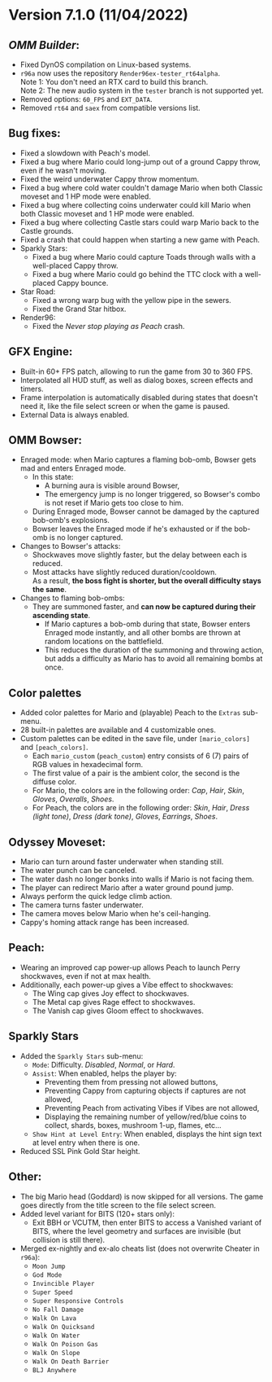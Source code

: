 # Version 7.1.0 (11/04/2022)

## *OMM Builder*:
- Fixed DynOS compilation on Linux-based systems.
- `r96a` now uses the repository `Render96ex-tester_rt64alpha`.<br>Note 1: You don't need an RTX card to build this branch.<br>Note 2: The new audio system in the `tester` branch is not supported yet.
- Removed options: `60_FPS` and `EXT_DATA`.
- Removed `rt64` and `saex` from compatible versions list.

## Bug fixes:
- Fixed a slowdown with Peach's model.
- Fixed a bug where Mario could long-jump out of a ground Cappy throw, even if he wasn't moving.
- Fixed the weird underwater Cappy throw momentum.
- Fixed a bug where cold water couldn't damage Mario when both Classic moveset and 1 HP mode were enabled.
- Fixed a bug where collecting coins underwater could kill Mario when both Classic moveset and 1 HP mode were enabled.
- Fixed a bug where collecting Castle stars could warp Mario back to the Castle grounds.
- Fixed a crash that could happen when starting a new game with Peach.
- Sparkly Stars:
  - Fixed a bug where Mario could capture Toads through walls with a well-placed Cappy throw.
  - Fixed a bug where Mario could go behind the TTC clock with a well-placed Cappy bounce.
- Star Road:
  - Fixed a wrong warp bug with the yellow pipe in the sewers.
  - Fixed the Grand Star hitbox.
- Render96:
  - Fixed the *Never stop playing as Peach* crash.

## GFX Engine:
- Built-in 60+ FPS patch, allowing to run the game from 30 to 360 FPS.
- Interpolated all HUD stuff, as well as dialog boxes, screen effects and timers.
- Frame interpolation is automatically disabled during states that doesn't need it, like the file select screen or when the game is paused.
- External Data is always enabled.

## OMM Bowser:
- Enraged mode: when Mario captures a flaming bob-omb, Bowser gets mad and enters Enraged mode.
  - In this state:
    - A burning aura is visible around Bowser,
    - The emergency jump is no longer triggered, so Bowser's combo is not reset if Mario gets too close to him.
  - During Enraged mode, Bowser cannot be damaged by the captured bob-omb's explosions.
  - Bowser leaves the Enraged mode if he's exhausted or if the bob-omb is no longer captured.
- Changes to Bowser's attacks:
  - Shockwaves move slightly faster, but the delay between each is reduced.
  - Most attacks have slightly reduced duration/cooldown.<br>As a result, **the boss fight is shorter, but the overall difficulty stays the same**.
- Changes to flaming bob-ombs:
  - They are summoned faster, and **can now be captured during their ascending state**.
    - If Mario captures a bob-omb during that state, Bowser enters Enraged mode instantly, and all other bombs are thrown at random locations on the battlefield.
    - This reduces the duration of the summoning and throwing action, but adds a difficulty as Mario has to avoid all remaining bombs at once.

## Color palettes
- Added color palettes for Mario and (playable) Peach to the `Extras` sub-menu.
- 28 built-in palettes are available and 4 customizable ones.
- Custom palettes can be edited in the save file, under `[mario_colors]` and `[peach_colors]`.
  - Each `mario_custom` (`peach_custom`) entry consists of 6 (7) pairs of RGB values in hexadecimal form.
  - The first value of a pair is the ambient color, the second is the diffuse color.
  - For Mario, the colors are in the following order: *Cap*, *Hair*, *Skin*, *Gloves*, *Overalls*, *Shoes*.
  - For Peach, the colors are in the following order: *Skin*, *Hair*, *Dress (light tone)*, *Dress (dark tone)*, *Gloves*, *Earrings*, *Shoes*.

## Odyssey Moveset:
- Mario can turn around faster underwater when standing still.
- The water punch can be canceled.
- The water dash no longer bonks into walls if Mario is not facing them.
- The player can redirect Mario after a water ground pound jump.
- Always perform the quick ledge climb action.
- The camera turns faster underwater.
- The camera moves below Mario when he's ceil-hanging.
- Cappy's homing attack range has been increased.

## Peach:
- Wearing an improved cap power-up allows Peach to launch Perry shockwaves, even if not at max health.
- Additionally, each power-up gives a Vibe effect to shockwaves:
  - The Wing cap gives Joy effect to shockwaves.
  - The Metal cap gives Rage effect to shockwaves.
  - The Vanish cap gives Gloom effect to shockwaves.

## Sparkly Stars
- Added the `Sparkly Stars` sub-menu:
  - `Mode`: Difficulty. *Disabled*, *Normal*, or *Hard*.
  - `Assist`: When enabled, helps the player by:
    - Preventing them from pressing not allowed buttons,
    - Preventing Cappy from capturing objects if captures are not allowed,
    - Preventing Peach from activating Vibes if Vibes are not allowed,
    - Displaying the remaining number of yellow/red/blue coins to collect, shards, boxes, mushroom 1-up, flames, etc...
  - `Show Hint at Level Entry`: When enabled, displays the hint sign text at level entry when there is one.
- Reduced SSL Pink Gold Star height.

## Other:
- The big Mario head (Goddard) is now skipped for all versions. The game goes directly from the title screen to the file select screen.
- Added level variant for BITS (120+ stars only):
  - Exit BBH or VCUTM, then enter BITS to access a Vanished variant of BITS, where the level geometry and surfaces are invisible (but collision is still there).
- Merged ex-nightly and ex-alo cheats list (does not overwrite Cheater in `r96a`):
  - `Moon Jump`
  - `God Mode`
  - `Invincible Player`
  - `Super Speed`
  - `Super Responsive Controls`
  - `No Fall Damage`
  - `Walk On Lava`
  - `Walk On Quicksand`
  - `Walk On Water`
  - `Walk On Poison Gas`
  - `Walk On Slope`
  - `Walk On Death Barrier`
  - `BLJ Anywhere`
